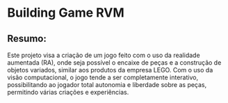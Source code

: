 # Building Game RVM

## Resumo:
Este projeto visa a criação de um jogo feito com o uso da realidade aumentada (RA),
onde seja possível o encaixe de peças e a construção de objetos variados, 
similar aos produtos da empresa LEGO. Com o uso da visão computacional, 
o jogo tende a ser completamente interativo, possibilitando ao jogador total
autonomia e liberdade sobre as peças, permitindo várias criações
e experiências.
